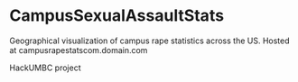 # CampusSexualAssaultStats
Geographical visualization of campus rape statistics across the US. 
Hosted at campusrapestatscom.domain.com

HackUMBC project
